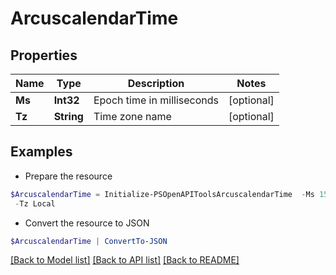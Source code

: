 # ArcuscalendarTime
## Properties

Name | Type | Description | Notes
------------ | ------------- | ------------- | -------------
**Ms** | **Int32** | Epoch time in milliseconds | [optional] 
**Tz** | **String** | Time zone name | [optional] 

## Examples

- Prepare the resource
```powershell
$ArcuscalendarTime = Initialize-PSOpenAPIToolsArcuscalendarTime  -Ms 1591601529000 `
 -Tz Local
```

- Convert the resource to JSON
```powershell
$ArcuscalendarTime | ConvertTo-JSON
```

[[Back to Model list]](../README.md#documentation-for-models) [[Back to API list]](../README.md#documentation-for-api-endpoints) [[Back to README]](../README.md)

